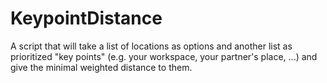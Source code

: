 KeypointDistance
================

A script that will take a list of locations as options and another list as prioritized "key points" (e.g. your workspace, your partner's place, ...) and give the minimal weighted distance to them.
